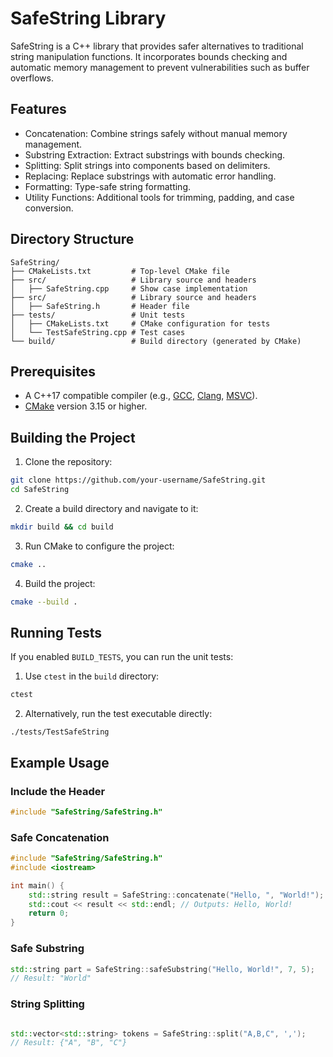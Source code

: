 # SafeString Library

SafeString is a C++ library that provides safer alternatives to traditional string manipulation functions. It incorporates bounds checking and automatic memory management to prevent vulnerabilities such as buffer overflows.

## Features

- Concatenation: Combine strings safely without manual memory management.
- Substring Extraction: Extract substrings with bounds checking.
- Splitting: Split strings into components based on delimiters.
- Replacing: Replace substrings with automatic error handling.
- Formatting: Type-safe string formatting.
- Utility Functions: Additional tools for trimming, padding, and case conversion.

## Directory Structure

```
SafeString/
├── CMakeLists.txt         # Top-level CMake file
├── src/                   # Library source and headers
│   ├── SafeString.cpp     # Show case implementation
├── src/                   # Library source and headers
│   ├── SafeString.h       # Header file
├── tests/                 # Unit tests
│   ├── CMakeLists.txt     # CMake configuration for tests
│   └── TestSafeString.cpp # Test cases
└── build/                 # Build directory (generated by CMake)
```

## Prerequisites
- A C++17 compatible compiler (e.g., [GCC](https://gcc.gnu.org/), [Clang](https://clang.llvm.org/), [MSVC](https://github.com/microsoft/STL)).
- [CMake](https://cmake.org/) version 3.15 or higher.

## Building the Project
1. Clone the repository:

```bash
git clone https://github.com/your-username/SafeString.git
cd SafeString
```

2. Create a build directory and navigate to it:

```bash
mkdir build && cd build
```

3. Run CMake to configure the project:

```bash
cmake ..
```
4. Build the project:

```bash
cmake --build .
```

## Running Tests
If you enabled `BUILD_TESTS`, you can run the unit tests:

1. Use `ctest` in the `build` directory:

```bash
ctest
```

2. Alternatively, run the test executable directly:

```
./tests/TestSafeString
```

## Example Usage

### Include the Header
```cpp
#include "SafeString/SafeString.h"
```
### Safe Concatenation
```cpp
#include "SafeString/SafeString.h"
#include <iostream>

int main() {
    std::string result = SafeString::concatenate("Hello, ", "World!");
    std::cout << result << std::endl; // Outputs: Hello, World!
    return 0;
}
```
### Safe Substring
```cpp
std::string part = SafeString::safeSubstring("Hello, World!", 7, 5);
// Result: "World"
```
### String Splitting
```cpp

std::vector<std::string> tokens = SafeString::split("A,B,C", ',');
// Result: {"A", "B", "C"}
```
